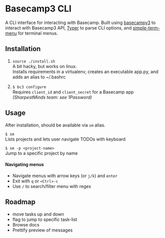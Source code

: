 # Basecamp3 CLI

A CLI interface for interacting with Basecamp. Built using
[basecampy3](https://github.com/phistrom/basecampy3) to interact with Basecamp3 API,
[Typer](https://github.com/tiangolo/typer) to parse CLI options, and [simple-term-menu](https://github.com/IngoMeyer441/simple-term-menu) for terminal menus.

## Installation
1. `source ./install.sh`  
A bit hacky, but works on linux.  
Installs requirements in a virtualenv, creates an executable app.py,
and adds an alias to ~/.bashrc


1. `$ bc3 configure`  
Requires `client_id` and `client_secret` for a Basecamp app  
*(SharpestMinds team: see 1Password)*


## Usage
After installation, should be available via `sm` alias.

`$ sm`  
Lists projects and lets user navigate TODOs with keyboard

`$ sm -p <project-name>`  
Jump to a specific project by name

#### Navigating menus
- Navigate menus with arrow keys (or `j/k`) and `enter`
- Exit with `q` or `<Ctrl>-c`
- Use `/` to search/filter menu with regex

## Roadmap
- move tasks up and down
- flag to jump to specific task-list
- Browse docs
- Prettify preview of messages
